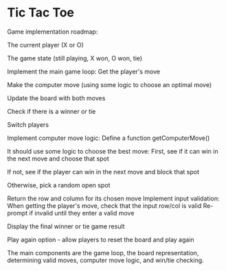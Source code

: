 # Tic Tac Toe

Game implementation roadmap:

The current player (X or O)

The game state (still playing, X won, O won, tie)

Implement the main game loop:
Get the player's move

Make the computer move (using some logic to choose an optimal move)

Update the board with both moves

Check if there is a winner or tie

Switch players

Implement computer move logic:
Define a function getComputerMove()

It should use some logic to choose the best move:
First, see if it can win in the next move and choose that spot

If not, see if the player can win in the next move and block that spot

Otherwise, pick a random open spot

Return the row and column for its chosen move
Implement input validation:
When getting the player's move, check that the input row/col is valid
Re-prompt if invalid until they enter a valid move

Display the final winner or tie game result

Play again option - allow players to reset the board and play again

The main components are the game loop, the board representation, determining valid moves, computer move logic, and win/tie checking.
